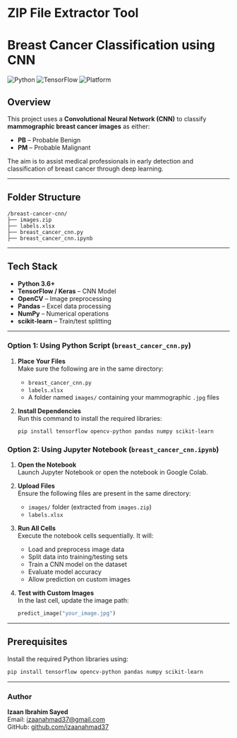 # ZIP File Extractor Tool

# Breast Cancer Classification using CNN

![Python](https://img.shields.io/badge/Python-3.6+-blue?logo=python)
![TensorFlow](https://img.shields.io/badge/DeepLearning-TensorFlow-orange?logo=tensorflow)
![Platform](https://img.shields.io/badge/Platform-Windows%20%7C%20Linux%20%7C%20macOS-lightgrey)

## Overview

This project uses a **Convolutional Neural Network (CNN)** to classify **mammographic breast cancer images** as either:

- **PB** – Probable Benign  
- **PM** – Probable Malignant

The aim is to assist medical professionals in early detection and classification of breast cancer through deep learning.

---

## Folder Structure
```
/breast-cancer-cnn/
├── images.zip
├── labels.xlsx
├── breast_cancer_cnn.py
├── breast_cancer_cnn.ipynb
```

---

## Tech Stack

- **Python 3.6+**
- **TensorFlow / Keras** – CNN Model
- **OpenCV** – Image preprocessing
- **Pandas** – Excel data processing
- **NumPy** – Numerical operations
- **scikit-learn** – Train/test splitting

---

###  Option 1: Using Python Script (`breast_cancer_cnn.py`)

1. **Place Your Files**  
   Make sure the following are in the same directory:
   - `breast_cancer_cnn.py`
   - `labels.xlsx`
   - A folder named `images/` containing your mammographic `.jpg` files

2. **Install Dependencies**  
   Run this command to install the required libraries:
   ```bash
   pip install tensorflow opencv-python pandas numpy scikit-learn

### Option 2: Using Jupyter Notebook (`breast_cancer_cnn.ipynb`)

1. **Open the Notebook**  
   Launch Jupyter Notebook or open the notebook in Google Colab.

2. **Upload Files**  
   Ensure the following files are present in the same directory:
   - `images/` folder (extracted from `images.zip`)
   - `labels.xlsx`

3. **Run All Cells**  
   Execute the notebook cells sequentially. It will:
   - Load and preprocess image data
   - Split data into training/testing sets
   - Train a CNN model on the dataset
   - Evaluate model accuracy
   - Allow prediction on custom images

4. **Test with Custom Images**  
   In the last cell, update the image path:
   ```python
   predict_image("your_image.jpg")


---

## Prerequisites

Install the required Python libraries using:

```bash
pip install tensorflow opencv-python pandas numpy scikit-learn
```

---

### **Author**  
**Izaan Ibrahim Sayed**  
Email: izaanahmad37@gmail.com  
GitHub: [github.com/izaanahmad37](https://github.com/izaanibrahim37) 


